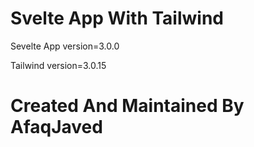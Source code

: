# Svelte App With Tailwind

Sevelte App
version=3.0.0

Tailwind
version=3.0.15

# Created And Maintained By AfaqJaved
